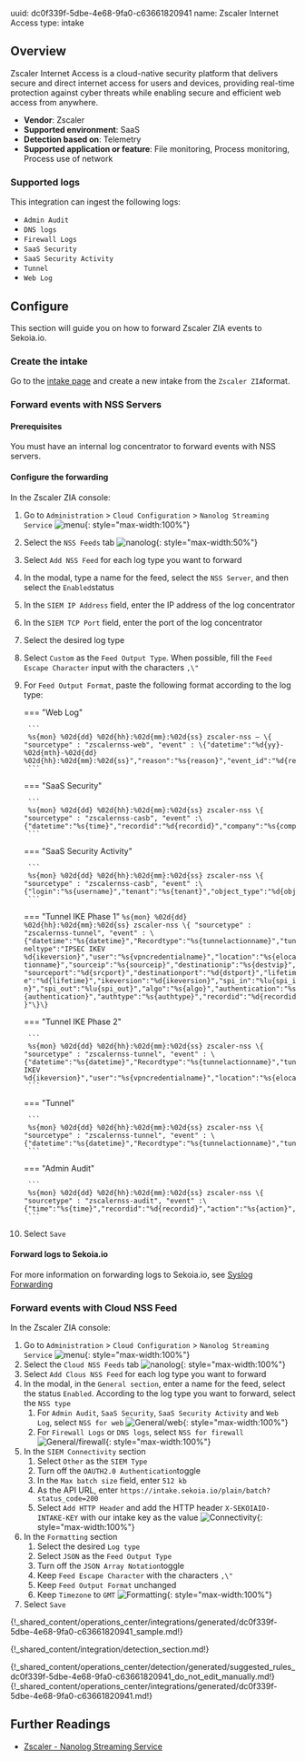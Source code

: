 uuid: dc0f339f-5dbe-4e68-9fa0-c63661820941
name: Zscaler Internet Access
type: intake

## Overview
Zscaler Internet Access is a cloud-native security platform that delivers secure and direct internet access for users and devices, providing real-time protection against cyber threats while enabling secure and efficient web access from anywhere.

- **Vendor**: Zscaler
- **Supported environment**: SaaS
- **Detection based on**: Telemetry
- **Supported application or feature**: File monitoring, Process monitoring, Process use of network

### Supported logs

This integration can ingest the following logs:

- `Admin Audit`
- `DNS logs`
- `Firewall Logs`
- `SaaS Security`
- `SaaS Security Activity`
- `Tunnel`
- `Web Log`



## Configure

This section will guide you on how to forward Zscaler ZIA events to Sekoia.io.

### Create the intake

Go to the [intake page](https://app.sekoia.io/operations/intakes) and create a new intake from the `Zscaler ZIA`format.

### Forward events with NSS Servers

#### Prerequisites

You must have an internal log concentrator to forward events with NSS servers.

#### Configure the forwarding

In the Zscaler ZIA console:

1. Go to `Administration` > `Cloud Configuration` > `Nanolog Streaming Service`
   ![menu](/assets/integration/cloud_and_saas/zscaler/zia_menu.png){: style="max-width:100%"}
2. Select the `NSS Feeds` tab
   ![nanolog](/assets/integration/cloud_and_saas/zscaler/zia_nss_feeds.png){: style="max-width:50%"}
3. Select `Add NSS Feed` for each log type you want to forward
4. In the modal, type a name for the feed, select the `NSS Server`, and then select the `Enabled`status
5. In the `SIEM IP Address` field, enter the IP address of the log concentrator
6. In the `SIEM TCP Port` field, enter the port of the log concentrator
7. Select the desired log type
8. Select `Custom` as the `Feed Output Type`. When possible, fill the `Feed Escape Character` input with the characters `,\"`
9. For `Feed Output Format`, paste the following format according to the log type:

	=== "Web Log"

		```
		%s{mon} %02d{dd} %02d{hh}:%02d{mm}:%02d{ss} zscaler-nss – \{ "sourcetype" : "zscalernss-web", "event" : \{"datetime":"%d{yy}-%02d{mth}-%02d{dd} %02d{hh}:%02d{mm}:%02d{ss}","reason":"%s{reason}","event_id":"%d{recordid}","protocol":"%s{proto}","action":"%s{action}","transactionsize":"%d{totalsize}","responsesize":"%d{respsize}","requestsize":"%d{reqsize}","urlcategory":"%s{urlcat}","serverip":"%s{sip}","requestmethod":"%s{reqmethod}","refererURL":"%s{ereferer}","useragent":"%s{eua}","product":"NSS","location":"%s{elocation}","ClientIP":"%s{cip}","status":"%s{respcode}","user":"%s{elogin}","url":"%s{eurl}","vendor":"Zscaler","hostname":"%s{ehost}","clientpublicIP":"%s{cintip}","threatcategory":"%s{malwarecat}","threatname":"%s{threatname}","filetype":"%s{filetype}","appname":"%s{appname}","pagerisk":"%d{riskscore}","department":"%s{edepartment}","urlsupercategory":"%s{urlsupercat}","appclass":"%s{appclass}","dlpengine":"%s{dlpeng}","urlclass":"%s{urlclass}","threatclass":"%s{malwareclass}","dlpdictionaries":"%s{dlpdict}","fileclass":"%s{fileclass}","bwthrottle":"%s{bwthrottle}","contenttype":"%s{contenttype}","unscannabletype":"%s{unscannabletype}","deviceowner":"%s{deviceowner}","devicehostname":"%s{devicehostname}","keyprotectiontype":"%s{keyprotectiontype}"\}\}
		```

	=== "SaaS Security"

		```
		%s{mon} %02d{dd} %02d{hh}:%02d{mm}:%02d{ss} zscaler-nss \{ "sourcetype" : "zscalernss-casb", "event" :\{"datetime":"%s{time}","recordid":"%d{recordid}","company":"%s{company}","tenant":"%s{tenant}","login":"%s{user}","dept":"%s{department}","applicationname":"%s{applicationname}","filename":"%s{filename}","filesource":"%s{filesource}","filemd5":"%s{filemd5}","threatname":"%s{threatname}","policy":"%s{policy}","dlpdictnames":"%s{dlpdictnames}","dlpdictcount":"%s{dlpdictcount}","dlpenginenames":"%s{dlpenginenames}","fullurl":"%s{fullurl}","lastmodtime":"%s{lastmodtime}","filescantimems":"%d{filescantimems}","filedownloadtimems":"%d{filedownloadtimems}"\}\}
		```

	=== "SaaS Security Activity"

		```
		%s{mon} %02d{dd} %02d{hh}:%02d{mm}:%02d{ss} zscaler-nss \{ "sourcetype" : "zscalernss-casb", "event" :\{"login":"%s{username}","tenant":"%s{tenant}","object_type":"%d{objtype1}","applicationname":"%s{appname}","object_name_1":"%s{objnames1}","object_name_2":"%s{objnames2}"\}\}
		```

	=== "Tunnel IKE Phase 1"
		```
		%s{mon} %02d{dd} %02d{hh}:%02d{mm}:%02d{ss} zscaler-nss \{ "sourcetype" : "zscalernss-tunnel", "event" : \{"datetime":"%s{datetime}","Recordtype":"%s{tunnelactionname}","tunneltype":"IPSEC IKEV %d{ikeversion}","user":"%s{vpncredentialname}","location":"%s{elocationname}","sourceip":"%s{sourceip}","destinationip":"%s{destvip}","sourceport":"%d{srcport}","destinationport":"%d{dstport}","lifetime":"%d{lifetime}","ikeversion":"%d{ikeversion}","spi_in":"%lu{spi_in}","spi_out":"%lu{spi_out}","algo":"%s{algo}","authentication":"%s{authentication}","authtype":"%s{authtype}","recordid":"%d{recordid}"\}\}
		```

	=== "Tunnel IKE Phase 2"

		```
		%s{mon} %02d{dd} %02d{hh}:%02d{mm}:%02d{ss} zscaler-nss \{ "sourcetype" : "zscalernss-tunnel", "event" : \{"datetime":"%s{datetime}","Recordtype":"%s{tunnelactionname}","tunneltype":"IPSEC IKEV %d{ikeversion}","user":"%s{vpncredentialname}","location":"%s{elocationname}","sourceip":"%s{sourceip}","destinationip":"%s{destvip}","sourceport":"%d{srcport}","sourceportstart":"%d{srcportstart}","destinationportstart":"%d{destportstart}","srcipstart":"%s{srcipstart}","srcipend":"%s{srcipend}","destinationipstart":"%s{destipstart}","destinationipend":"%s{destipend}","lifetime":"%d{lifetime}","ikeversion":"%d{ikeversion}","lifebytes":"%d{lifebytes}","spi":"%d{spi}","algo":"%s{algo}","authentication":"%s{authentication}","authtype":"%s{authtype}","protocol":"%s{protocol}","tunnelprotocol":"%s{tunnelprotocol}","policydirection":"%s{policydirection}","recordid":"%d{recordid}"\}\}
		```

	=== "Tunnel"

		```
		%s{mon} %02d{dd} %02d{hh}:%02d{mm}:%02d{ss} zscaler-nss \{ "sourcetype" : "zscalernss-tunnel", "event" : \{"datetime":"%s{datetime}","Recordtype":"%s{tunnelactionname}","tunneltype":"%s{tunneltype}","user":"%s{vpncredentialname}","location":"%s{elocationname}","sourceip":"%s{sourceip}","destinationip":"%s{destvip}","sourceport":"%d{srcport}","event":"%s{event}","eventreason":"%s{eventreason}","recordid":"%d{recordid}"\}\}
		```

	=== "Admin Audit"

		```
		%s{mon} %02d{dd} %02d{hh}:%02d{mm}:%02d{ss} zscaler-nss \{ "sourcetype" : "zscalernss-audit", "event" :\{"time":"%s{time}","recordid":"%d{recordid}","action":"%s{action}","category":"%s{category}","subcategory":"%s{subcategory}","resource":"%s{resource}","interface":"%s{interface}","adminid":"%s{adminid}","clientip":"%s{clientip}","result":"%s{result}","errorcode":"%s{errorcode}","auditlogtype":"%s{auditlogtype}","preaction":"%s{epreaction}","postaction":"%s{epostaction}"\}\}
		```

10. Select `Save`

#### Forward logs to Sekoia.io

For more information on forwarding logs to Sekoia.io, see [Syslog Forwarding](/integration/ingestion_methods/syslog/sekoiaio_forwarder.md)

### Forward events with Cloud NSS Feed

In the Zscaler ZIA console:

1. Go to `Administration` > `Cloud Configuration` > `Nanolog Streaming Service`
   ![menu](/assets/integration/cloud_and_saas/zscaler/zia_menu.png){: style="max-width:100%"}
2. Select the `Cloud NSS Feeds` tab
   ![nanolog](/assets/integration/cloud_and_saas/zscaler/zia_cloud.png){: style="max-width:100%"}
3. Select `Add Clous NSS Feed` for each log type you want to forward
4. In the modal, in the `General section`, enter a name for the feed, select the status `Enabled`. According to the log type you want to forward, select the `NSS type`
    1. For `Admin Audit`, `SaaS Security`, `SaaS Security Activity` and `Web Log`, select `NSS for web`
      ![General/web](/assets/integration/cloud_and_saas/zscaler/zia_general_web.png){: style="max-width:100%"}
    2. For `Firewall Logs` or `DNS logs`, select `NSS for firewall`
      ![General/firewall](/assets/integration/cloud_and_saas/zscaler/zia_general_firewall.png){: style="max-width:100%"}
5. In the `SIEM Connectivity` section
    1. Select `Other` as the `SIEM Type`
    2. Turn off the `OAUTH2.0 Authentication`toggle
    3. In the `Max batch size` field, enter `512 kb`
    4. As the API URL, enter `https://intake.sekoia.io/plain/batch?status_code=200`
    5. Select `Add HTTP Header` and add the HTTP header `X-SEKOIAIO-INTAKE-KEY` with our intake key as the value
    ![Connectivity](/assets/integration/cloud_and_saas/zscaler/zia_siem_connectivity.png){: style="max-width:100%"}
6. In the `Formatting` section
    1. Select the desired `Log type`
    2. Select `JSON` as the `Feed Output Type`
    3. Turn off the `JSON Array Notation`toggle
    4. Keep `Feed Escape Character` with the characters `,\"`
    5. Keep `Feed Output Format` unchanged
    6. Keep `Timezone` to `GMT`
    ![Formatting](/assets/integration/cloud_and_saas/zscaler/zia_formatting.png){: style="max-width:100%"}
7. Select `Save`


{!_shared_content/operations_center/integrations/generated/dc0f339f-5dbe-4e68-9fa0-c63661820941_sample.md!}


{!_shared_content/integration/detection_section.md!}

{!_shared_content/operations_center/detection/generated/suggested_rules_dc0f339f-5dbe-4e68-9fa0-c63661820941_do_not_edit_manually.md!}
{!_shared_content/operations_center/integrations/generated/dc0f339f-5dbe-4e68-9fa0-c63661820941.md!}

## Further Readings

- [Zscaler - Nanolog Streaming Service](https://help.zscaler.com/zia/nanolog-streaming-service)
